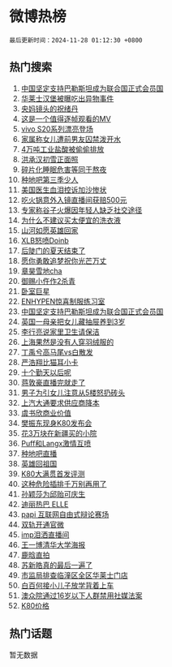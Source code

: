 # 微博热榜

`最后更新时间：2024-11-28 01:12:30 +0800`

## 热门搜索

1. [中国坚定支持巴勒斯坦成为联合国正式会员国](https://m.weibo.cn/search?containerid=100103type%3D1%26t%3D10%26q%3D%23%E4%B8%AD%E5%9B%BD%E5%9D%9A%E5%AE%9A%E6%94%AF%E6%8C%81%E5%B7%B4%E5%8B%92%E6%96%AF%E5%9D%A6%E6%88%90%E4%B8%BA%E8%81%94%E5%90%88%E5%9B%BD%E6%AD%A3%E5%BC%8F%E4%BC%9A%E5%91%98%E5%9B%BD%23&stream_entry_id=51&isnewpage=1&extparam=seat%3D1%26c_type%3D51%26pos%3D0%26cate%3D10103%26q%3D%2523%25E4%25B8%25AD%25E5%259B%25BD%25E5%259D%259A%25E5%25AE%259A%25E6%2594%25AF%25E6%258C%2581%25E5%25B7%25B4%25E5%258B%2592%25E6%2596%25AF%25E5%259D%25A6%25E6%2588%2590%25E4%25B8%25BA%25E8%2581%2594%25E5%2590%2588%25E5%259B%25BD%25E6%25AD%25A3%25E5%25BC%258F%25E4%25BC%259A%25E5%2591%2598%25E5%259B%25BD%2523%26dgr%3D0%26filter_type%3Drealtimehot%26stream_entry_id%3D51%26display_time%3D1732727548%26pre_seqid%3D17327275488910057074)
1. [华莱士汉堡被曝吃出异物事件](https://m.weibo.cn/search?containerid=100103type%3D1%26t%3D10%26q%3D%23%E5%8D%8E%E8%8E%B1%E5%A3%AB%E6%B1%89%E5%A0%A1%E8%A2%AB%E6%9B%9D%E5%90%83%E5%87%BA%E5%BC%82%E7%89%A9%E4%BA%8B%E4%BB%B6%23&stream_entry_id=31&isnewpage=1&extparam=seat%3D1%26band_rank%3D1%26q%3D%2523%25E5%258D%258E%25E8%258E%25B1%25E5%25A3%25AB%25E6%25B1%2589%25E5%25A0%25A1%25E8%25A2%25AB%25E6%259B%259D%25E5%2590%2583%25E5%2587%25BA%25E5%25BC%2582%25E7%2589%25A9%25E4%25BA%258B%25E4%25BB%25B6%2523%26dgr%3D0%26filter_type%3Drealtimehot%26c_type%3D31%26pos%3D0%26realpos%3D1%26stream_entry_id%3D31%26flag%3D2%26cate%3D5001%26lcate%3D5001%26display_time%3D1732727548%26pre_seqid%3D17327275488910057074)
1. [央妈镜头的祝绪丹](https://m.weibo.cn/search?containerid=100103type%3D1%26t%3D10%26q%3D%E5%A4%AE%E5%A6%88%E9%95%9C%E5%A4%B4%E7%9A%84%E7%A5%9D%E7%BB%AA%E4%B8%B9&stream_entry_id=31&isnewpage=1&extparam=seat%3D1%26band_rank%3D2%26q%3D%25E5%25A4%25AE%25E5%25A6%2588%25E9%2595%259C%25E5%25A4%25B4%25E7%259A%2584%25E7%25A5%259D%25E7%25BB%25AA%25E4%25B8%25B9%26dgr%3D0%26filter_type%3Drealtimehot%26c_type%3D31%26pos%3D1%26realpos%3D2%26stream_entry_id%3D31%26flag%3D2%26cate%3D5001%26lcate%3D5001%26display_time%3D1732727548%26pre_seqid%3D17327275488910057074)
1. [这是一个值得逐帧观看的MV](https://m.weibo.cn/search?containerid=100103type%3D1%26t%3D10%26q%3D%23%E8%BF%99%E6%98%AF%E4%B8%80%E4%B8%AA%E5%80%BC%E5%BE%97%E9%80%90%E5%B8%A7%E8%A7%82%E7%9C%8B%E7%9A%84MV%23&stream_entry_id=31&isnewpage=1&extparam=seat%3D1%26band_rank%3D3%26q%3D%2523%25E8%25BF%2599%25E6%2598%25AF%25E4%25B8%2580%25E4%25B8%25AA%25E5%2580%25BC%25E5%25BE%2597%25E9%2580%2590%25E5%25B8%25A7%25E8%25A7%2582%25E7%259C%258B%25E7%259A%2584MV%2523%26dgr%3D0%26filter_type%3Drealtimehot%26c_type%3D31%26pos%3D2%26realpos%3D3%26stream_entry_id%3D31%26flag%3D0%26cate%3D5001%26lcate%3D5001%26display_time%3D1732727548%26pre_seqid%3D17327275488910057074)
1. [vivo S20系列漂亮登场](https://m.weibo.cn/search?containerid=100103type%3D1%26t%3D10%26q%3Dvivo+S20%E7%B3%BB%E5%88%97%E6%BC%82%E4%BA%AE%E7%99%BB%E5%9C%BA&stream_entry_id=31&isnewpage=1&extparam=seat%3D1%26band_rank%3D4%26is_ad_pos%3D1%26q%3Dvivo%2520S20%25E7%25B3%25BB%25E5%2588%2597%25E6%25BC%2582%25E4%25BA%25AE%25E7%2599%25BB%25E5%259C%25BA%26dgr%3D0%26filter_type%3Drealtimehot%26adid%3D266546%26c_type%3D31%26pos%3D3%26cate%3D5001%26stream_entry_id%3D31%26lcate%3D5001%26display_time%3D1732727548%26pre_seqid%3D17327275488910057074)
1. [家属称女儿遭前男友囚禁泼开水](https://m.weibo.cn/search?containerid=100103type%3D1%26t%3D10%26q%3D%23%E5%AE%B6%E5%B1%9E%E7%A7%B0%E5%A5%B3%E5%84%BF%E9%81%AD%E5%89%8D%E7%94%B7%E5%8F%8B%E5%9B%9A%E7%A6%81%E6%B3%BC%E5%BC%80%E6%B0%B4%23&stream_entry_id=31&isnewpage=1&extparam=seat%3D1%26band_rank%3D4%26q%3D%2523%25E5%25AE%25B6%25E5%25B1%259E%25E7%25A7%25B0%25E5%25A5%25B3%25E5%2584%25BF%25E9%2581%25AD%25E5%2589%258D%25E7%2594%25B7%25E5%258F%258B%25E5%259B%259A%25E7%25A6%2581%25E6%25B3%25BC%25E5%25BC%2580%25E6%25B0%25B4%2523%26dgr%3D0%26filter_type%3Drealtimehot%26c_type%3D31%26pos%3D4%26realpos%3D4%26stream_entry_id%3D31%26flag%3D1%26cate%3D5001%26lcate%3D5001%26display_time%3D1732727548%26pre_seqid%3D17327275488910057074)
1. [4万吨工业盐酸被偷偷排放](https://m.weibo.cn/search?containerid=100103type%3D1%26t%3D10%26q%3D%234%E4%B8%87%E5%90%A8%E5%B7%A5%E4%B8%9A%E7%9B%90%E9%85%B8%E8%A2%AB%E5%81%B7%E5%81%B7%E6%8E%92%E6%94%BE%23&stream_entry_id=31&isnewpage=1&extparam=seat%3D1%26band_rank%3D5%26q%3D%25234%25E4%25B8%2587%25E5%2590%25A8%25E5%25B7%25A5%25E4%25B8%259A%25E7%259B%2590%25E9%2585%25B8%25E8%25A2%25AB%25E5%2581%25B7%25E5%2581%25B7%25E6%258E%2592%25E6%2594%25BE%2523%26dgr%3D0%26filter_type%3Drealtimehot%26c_type%3D31%26pos%3D5%26realpos%3D5%26stream_entry_id%3D31%26flag%3D0%26cate%3D5001%26lcate%3D5001%26display_time%3D1732727548%26pre_seqid%3D17327275488910057074)
1. [洪承汉初雪正面照](https://m.weibo.cn/search?containerid=100103type%3D1%26t%3D10%26q%3D%23%E6%B4%AA%E6%89%BF%E6%B1%89%E5%88%9D%E9%9B%AA%E6%AD%A3%E9%9D%A2%E7%85%A7%23&stream_entry_id=31&isnewpage=1&extparam=seat%3D1%26band_rank%3D6%26q%3D%2523%25E6%25B4%25AA%25E6%2589%25BF%25E6%25B1%2589%25E5%2588%259D%25E9%259B%25AA%25E6%25AD%25A3%25E9%259D%25A2%25E7%2585%25A7%2523%26dgr%3D0%26filter_type%3Drealtimehot%26c_type%3D31%26pos%3D6%26realpos%3D6%26stream_entry_id%3D31%26flag%3D1%26cate%3D5001%26lcate%3D5001%26display_time%3D1732727548%26pre_seqid%3D17327275488910057074)
1. [碎片化睡眠危害等同于熬夜](https://m.weibo.cn/search?containerid=100103type%3D1%26t%3D10%26q%3D%23%E7%A2%8E%E7%89%87%E5%8C%96%E7%9D%A1%E7%9C%A0%E5%8D%B1%E5%AE%B3%E7%AD%89%E5%90%8C%E4%BA%8E%E7%86%AC%E5%A4%9C%23&stream_entry_id=31&isnewpage=1&extparam=seat%3D1%26band_rank%3D7%26q%3D%2523%25E7%25A2%258E%25E7%2589%2587%25E5%258C%2596%25E7%259D%25A1%25E7%259C%25A0%25E5%258D%25B1%25E5%25AE%25B3%25E7%25AD%2589%25E5%2590%258C%25E4%25BA%258E%25E7%2586%25AC%25E5%25A4%259C%2523%26dgr%3D0%26filter_type%3Drealtimehot%26c_type%3D31%26pos%3D7%26realpos%3D7%26stream_entry_id%3D31%26flag%3D0%26cate%3D5001%26lcate%3D5001%26display_time%3D1732727548%26pre_seqid%3D17327275488910057074)
1. [种地吧第三季少人](https://m.weibo.cn/search?containerid=100103type%3D1%26t%3D10%26q%3D%E7%A7%8D%E5%9C%B0%E5%90%A7%E7%AC%AC%E4%B8%89%E5%AD%A3%E5%B0%91%E4%BA%BA&stream_entry_id=31&isnewpage=1&extparam=seat%3D1%26band_rank%3D8%26q%3D%25E7%25A7%258D%25E5%259C%25B0%25E5%2590%25A7%25E7%25AC%25AC%25E4%25B8%2589%25E5%25AD%25A3%25E5%25B0%2591%25E4%25BA%25BA%26dgr%3D0%26filter_type%3Drealtimehot%26c_type%3D31%26pos%3D8%26realpos%3D8%26stream_entry_id%3D31%26flag%3D0%26cate%3D5001%26lcate%3D5001%26display_time%3D1732727548%26pre_seqid%3D17327275488910057074)
1. [美国医生血泪控诉加沙惨状](https://m.weibo.cn/search?containerid=100103type%3D1%26t%3D10%26q%3D%23%E7%BE%8E%E5%9B%BD%E5%8C%BB%E7%94%9F%E8%A1%80%E6%B3%AA%E6%8E%A7%E8%AF%89%E5%8A%A0%E6%B2%99%E6%83%A8%E7%8A%B6%23&stream_entry_id=31&isnewpage=1&extparam=seat%3D1%26band_rank%3D9%26q%3D%2523%25E7%25BE%258E%25E5%259B%25BD%25E5%258C%25BB%25E7%2594%259F%25E8%25A1%2580%25E6%25B3%25AA%25E6%258E%25A7%25E8%25AF%2589%25E5%258A%25A0%25E6%25B2%2599%25E6%2583%25A8%25E7%258A%25B6%2523%26dgr%3D0%26filter_type%3Drealtimehot%26c_type%3D31%26pos%3D9%26realpos%3D9%26stream_entry_id%3D31%26flag%3D1%26cate%3D5001%26lcate%3D5001%26display_time%3D1732727548%26pre_seqid%3D17327275488910057074)
1. [吃火锅意外入镜直播间获赔500元](https://m.weibo.cn/search?containerid=100103type%3D1%26t%3D10%26q%3D%23%E5%90%83%E7%81%AB%E9%94%85%E6%84%8F%E5%A4%96%E5%85%A5%E9%95%9C%E7%9B%B4%E6%92%AD%E9%97%B4%E8%8E%B7%E8%B5%94500%E5%85%83%23&stream_entry_id=31&isnewpage=1&extparam=seat%3D1%26band_rank%3D10%26q%3D%2523%25E5%2590%2583%25E7%2581%25AB%25E9%2594%2585%25E6%2584%258F%25E5%25A4%2596%25E5%2585%25A5%25E9%2595%259C%25E7%259B%25B4%25E6%2592%25AD%25E9%2597%25B4%25E8%258E%25B7%25E8%25B5%2594500%25E5%2585%2583%2523%26dgr%3D0%26filter_type%3Drealtimehot%26c_type%3D31%26pos%3D10%26realpos%3D10%26stream_entry_id%3D31%26flag%3D0%26cate%3D5001%26lcate%3D5001%26display_time%3D1732727548%26pre_seqid%3D17327275488910057074)
1. [专家称谷子火爆因年轻人缺乏社交途径](https://m.weibo.cn/search?containerid=100103type%3D1%26t%3D10%26q%3D%23%E4%B8%93%E5%AE%B6%E7%A7%B0%E8%B0%B7%E5%AD%90%E7%81%AB%E7%88%86%E5%9B%A0%E5%B9%B4%E8%BD%BB%E4%BA%BA%E7%BC%BA%E4%B9%8F%E7%A4%BE%E4%BA%A4%E9%80%94%E5%BE%84%23&stream_entry_id=31&isnewpage=1&extparam=seat%3D1%26band_rank%3D11%26q%3D%2523%25E4%25B8%2593%25E5%25AE%25B6%25E7%25A7%25B0%25E8%25B0%25B7%25E5%25AD%2590%25E7%2581%25AB%25E7%2588%2586%25E5%259B%25A0%25E5%25B9%25B4%25E8%25BD%25BB%25E4%25BA%25BA%25E7%25BC%25BA%25E4%25B9%258F%25E7%25A4%25BE%25E4%25BA%25A4%25E9%2580%2594%25E5%25BE%2584%2523%26dgr%3D0%26filter_type%3Drealtimehot%26c_type%3D31%26pos%3D11%26realpos%3D11%26stream_entry_id%3D31%26flag%3D2%26cate%3D5001%26lcate%3D5001%26display_time%3D1732727548%26pre_seqid%3D17327275488910057074)
1. [为什么不建议买太便宜的洗衣液](https://m.weibo.cn/search?containerid=100103type%3D1%26t%3D10%26q%3D%E4%B8%BA%E4%BB%80%E4%B9%88%E4%B8%8D%E5%BB%BA%E8%AE%AE%E4%B9%B0%E5%A4%AA%E4%BE%BF%E5%AE%9C%E7%9A%84%E6%B4%97%E8%A1%A3%E6%B6%B2&stream_entry_id=31&isnewpage=1&extparam=seat%3D1%26band_rank%3D12%26q%3D%25E4%25B8%25BA%25E4%25BB%2580%25E4%25B9%2588%25E4%25B8%258D%25E5%25BB%25BA%25E8%25AE%25AE%25E4%25B9%25B0%25E5%25A4%25AA%25E4%25BE%25BF%25E5%25AE%259C%25E7%259A%2584%25E6%25B4%2597%25E8%25A1%25A3%25E6%25B6%25B2%26dgr%3D0%26filter_type%3Drealtimehot%26c_type%3D31%26pos%3D12%26realpos%3D12%26stream_entry_id%3D31%26flag%3D0%26cate%3D5001%26lcate%3D5001%26display_time%3D1732727548%26pre_seqid%3D17327275488910057074)
1. [山河如愿英雄回家](https://m.weibo.cn/search?containerid=100103type%3D1%26t%3D10%26q%3D%23%E5%B1%B1%E6%B2%B3%E5%A6%82%E6%84%BF%E8%8B%B1%E9%9B%84%E5%9B%9E%E5%AE%B6%23&stream_entry_id=31&isnewpage=1&extparam=seat%3D1%26band_rank%3D13%26q%3D%2523%25E5%25B1%25B1%25E6%25B2%25B3%25E5%25A6%2582%25E6%2584%25BF%25E8%258B%25B1%25E9%259B%2584%25E5%259B%259E%25E5%25AE%25B6%2523%26dgr%3D0%26filter_type%3Drealtimehot%26c_type%3D31%26pos%3D13%26realpos%3D13%26stream_entry_id%3D31%26flag%3D0%26cate%3D5001%26lcate%3D5001%26display_time%3D1732727548%26pre_seqid%3D17327275488910057074)
1. [XLB怒喷Doinb](https://m.weibo.cn/search?containerid=100103type%3D1%26t%3D10%26q%3D%23XLB%E6%80%92%E5%96%B7Doinb%23&stream_entry_id=31&isnewpage=1&extparam=seat%3D1%26band_rank%3D14%26q%3D%2523XLB%25E6%2580%2592%25E5%2596%25B7Doinb%2523%26dgr%3D0%26filter_type%3Drealtimehot%26c_type%3D31%26pos%3D14%26realpos%3D14%26stream_entry_id%3D31%26flag%3D0%26cate%3D5001%26lcate%3D5001%26display_time%3D1732727548%26pre_seqid%3D17327275488910057074)
1. [后陡门的夏天结束了](https://m.weibo.cn/search?containerid=100103type%3D1%26t%3D10%26q%3D%E5%90%8E%E9%99%A1%E9%97%A8%E7%9A%84%E5%A4%8F%E5%A4%A9%E7%BB%93%E6%9D%9F%E4%BA%86&stream_entry_id=31&isnewpage=1&extparam=seat%3D1%26band_rank%3D15%26q%3D%25E5%2590%258E%25E9%2599%25A1%25E9%2597%25A8%25E7%259A%2584%25E5%25A4%258F%25E5%25A4%25A9%25E7%25BB%2593%25E6%259D%259F%25E4%25BA%2586%26dgr%3D0%26filter_type%3Drealtimehot%26c_type%3D31%26pos%3D15%26realpos%3D15%26stream_entry_id%3D31%26flag%3D0%26cate%3D5001%26lcate%3D5001%26display_time%3D1732727548%26pre_seqid%3D17327275488910057074)
1. [愿你勇敢追梦祝你光芒万丈](https://m.weibo.cn/search?containerid=100103type%3D1%26t%3D10%26q%3D%23%E6%84%BF%E4%BD%A0%E5%8B%87%E6%95%A2%E8%BF%BD%E6%A2%A6%E7%A5%9D%E4%BD%A0%E5%85%89%E8%8A%92%E4%B8%87%E4%B8%88%23&stream_entry_id=31&isnewpage=1&extparam=seat%3D1%26band_rank%3D16%26q%3D%2523%25E6%2584%25BF%25E4%25BD%25A0%25E5%258B%2587%25E6%2595%25A2%25E8%25BF%25BD%25E6%25A2%25A6%25E7%25A5%259D%25E4%25BD%25A0%25E5%2585%2589%25E8%258A%2592%25E4%25B8%2587%25E4%25B8%2588%2523%26dgr%3D0%26filter_type%3Drealtimehot%26c_type%3D31%26pos%3D16%26realpos%3D16%26stream_entry_id%3D31%26flag%3D32768%26cate%3D5001%26lcate%3D5001%26display_time%3D1732727548%26pre_seqid%3D17327275488910057074)
1. [章昊雪地cha](https://m.weibo.cn/search?containerid=100103type%3D1%26t%3D10%26q%3D%23%E7%AB%A0%E6%98%8A%E9%9B%AA%E5%9C%B0cha%23&stream_entry_id=31&isnewpage=1&extparam=seat%3D1%26band_rank%3D17%26q%3D%2523%25E7%25AB%25A0%25E6%2598%258A%25E9%259B%25AA%25E5%259C%25B0cha%2523%26dgr%3D0%26filter_type%3Drealtimehot%26c_type%3D31%26pos%3D17%26realpos%3D17%26stream_entry_id%3D31%26flag%3D0%26cate%3D5001%26lcate%3D5001%26display_time%3D1732727548%26pre_seqid%3D17327275488910057074)
1. [御赐小仵作2杀青](https://m.weibo.cn/search?containerid=100103type%3D1%26t%3D10%26q%3D%E5%BE%A1%E8%B5%90%E5%B0%8F%E4%BB%B5%E4%BD%9C2%E6%9D%80%E9%9D%92&stream_entry_id=31&isnewpage=1&extparam=seat%3D1%26band_rank%3D18%26q%3D%25E5%25BE%25A1%25E8%25B5%2590%25E5%25B0%258F%25E4%25BB%25B5%25E4%25BD%259C2%25E6%259D%2580%25E9%259D%2592%26dgr%3D0%26filter_type%3Drealtimehot%26c_type%3D31%26pos%3D18%26realpos%3D18%26stream_entry_id%3D31%26flag%3D0%26cate%3D5001%26lcate%3D5001%26display_time%3D1732727548%26pre_seqid%3D17327275488910057074)
1. [卧室巨星](https://m.weibo.cn/search?containerid=100103type%3D1%26t%3D10%26q%3D%23%E5%8D%A7%E5%AE%A4%E5%B7%A8%E6%98%9F%23&stream_entry_id=31&isnewpage=1&extparam=seat%3D1%26band_rank%3D19%26q%3D%2523%25E5%258D%25A7%25E5%25AE%25A4%25E5%25B7%25A8%25E6%2598%259F%2523%26dgr%3D0%26filter_type%3Drealtimehot%26c_type%3D31%26pos%3D19%26realpos%3D19%26stream_entry_id%3D31%26flag%3D1%26cate%3D5001%26lcate%3D5001%26display_time%3D1732727548%26pre_seqid%3D17327275488910057074)
1. [ENHYPEN惊喜制服练习室](https://m.weibo.cn/search?containerid=100103type%3D1%26t%3D10%26q%3DENHYPEN%E6%83%8A%E5%96%9C%E5%88%B6%E6%9C%8D%E7%BB%83%E4%B9%A0%E5%AE%A4&stream_entry_id=31&isnewpage=1&extparam=seat%3D1%26band_rank%3D20%26q%3DENHYPEN%25E6%2583%258A%25E5%2596%259C%25E5%2588%25B6%25E6%259C%258D%25E7%25BB%2583%25E4%25B9%25A0%25E5%25AE%25A4%26dgr%3D0%26filter_type%3Drealtimehot%26c_type%3D31%26pos%3D20%26realpos%3D20%26stream_entry_id%3D31%26flag%3D1%26cate%3D5001%26lcate%3D5001%26display_time%3D1732727548%26pre_seqid%3D17327275488910057074)
1. [中国坚定支持巴勒斯坦成为联合国正式会员国](https://m.weibo.cn/search?containerid=100103type%3D1%26t%3D10%26q%3D%23%E4%B8%AD%E5%9B%BD%E5%9D%9A%E5%AE%9A%E6%94%AF%E6%8C%81%E5%B7%B4%E5%8B%92%E6%96%AF%E5%9D%A6%E6%88%90%E4%B8%BA%E8%81%94%E5%90%88%E5%9B%BD%E6%AD%A3%E5%BC%8F%E4%BC%9A%E5%91%98%E5%9B%BD%23&stream_entry_id=31&isnewpage=1&extparam=seat%3D1%26band_rank%3D21%26q%3D%2523%25E4%25B8%25AD%25E5%259B%25BD%25E5%259D%259A%25E5%25AE%259A%25E6%2594%25AF%25E6%258C%2581%25E5%25B7%25B4%25E5%258B%2592%25E6%2596%25AF%25E5%259D%25A6%25E6%2588%2590%25E4%25B8%25BA%25E8%2581%2594%25E5%2590%2588%25E5%259B%25BD%25E6%25AD%25A3%25E5%25BC%258F%25E4%25BC%259A%25E5%2591%2598%25E5%259B%25BD%2523%26dgr%3D0%26filter_type%3Drealtimehot%26c_type%3D31%26pos%3D21%26realpos%3D21%26stream_entry_id%3D31%26flag%3D1%26cate%3D5001%26lcate%3D5001%26display_time%3D1732727548%26pre_seqid%3D17327275488910057074)
1. [英国一母亲把女儿藏抽屉养到3岁](https://m.weibo.cn/search?containerid=100103type%3D1%26t%3D10%26q%3D%23%E8%8B%B1%E5%9B%BD%E4%B8%80%E6%AF%8D%E4%BA%B2%E6%8A%8A%E5%A5%B3%E5%84%BF%E8%97%8F%E6%8A%BD%E5%B1%89%E5%85%BB%E5%88%B03%E5%B2%81%23&stream_entry_id=31&isnewpage=1&extparam=seat%3D1%26band_rank%3D22%26q%3D%2523%25E8%258B%25B1%25E5%259B%25BD%25E4%25B8%2580%25E6%25AF%258D%25E4%25BA%25B2%25E6%258A%258A%25E5%25A5%25B3%25E5%2584%25BF%25E8%2597%258F%25E6%258A%25BD%25E5%25B1%2589%25E5%2585%25BB%25E5%2588%25B03%25E5%25B2%2581%2523%26dgr%3D0%26filter_type%3Drealtimehot%26c_type%3D31%26pos%3D22%26realpos%3D22%26stream_entry_id%3D31%26flag%3D0%26cate%3D5001%26lcate%3D5001%26display_time%3D1732727548%26pre_seqid%3D17327275488910057074)
1. [李行亮说家里卫生请保洁](https://m.weibo.cn/search?containerid=100103type%3D1%26t%3D10%26q%3D%23%E6%9D%8E%E8%A1%8C%E4%BA%AE%E8%AF%B4%E5%AE%B6%E9%87%8C%E5%8D%AB%E7%94%9F%E8%AF%B7%E4%BF%9D%E6%B4%81%23&stream_entry_id=31&isnewpage=1&extparam=seat%3D1%26band_rank%3D23%26q%3D%2523%25E6%259D%258E%25E8%25A1%258C%25E4%25BA%25AE%25E8%25AF%25B4%25E5%25AE%25B6%25E9%2587%258C%25E5%258D%25AB%25E7%2594%259F%25E8%25AF%25B7%25E4%25BF%259D%25E6%25B4%2581%2523%26dgr%3D0%26filter_type%3Drealtimehot%26c_type%3D31%26pos%3D23%26realpos%3D23%26stream_entry_id%3D31%26flag%3D2%26cate%3D5001%26lcate%3D5001%26display_time%3D1732727548%26pre_seqid%3D17327275488910057074)
1. [上海果然是没有人穿羽绒服的](https://m.weibo.cn/search?containerid=100103type%3D1%26t%3D10%26q%3D%23%E4%B8%8A%E6%B5%B7%E6%9E%9C%E7%84%B6%E6%98%AF%E6%B2%A1%E6%9C%89%E4%BA%BA%E7%A9%BF%E7%BE%BD%E7%BB%92%E6%9C%8D%E7%9A%84%23&stream_entry_id=31&isnewpage=1&extparam=seat%3D1%26band_rank%3D24%26q%3D%2523%25E4%25B8%258A%25E6%25B5%25B7%25E6%259E%259C%25E7%2584%25B6%25E6%2598%25AF%25E6%25B2%25A1%25E6%259C%2589%25E4%25BA%25BA%25E7%25A9%25BF%25E7%25BE%25BD%25E7%25BB%2592%25E6%259C%258D%25E7%259A%2584%2523%26dgr%3D0%26filter_type%3Drealtimehot%26c_type%3D31%26pos%3D24%26realpos%3D24%26stream_entry_id%3D31%26flag%3D0%26cate%3D5001%26lcate%3D5001%26display_time%3D1732727548%26pre_seqid%3D17327275488910057074)
1. [丁禹兮高马尾vs白散发](https://m.weibo.cn/search?containerid=100103type%3D1%26t%3D10%26q%3D%23%E4%B8%81%E7%A6%B9%E5%85%AE%E9%AB%98%E9%A9%AC%E5%B0%BEvs%E7%99%BD%E6%95%A3%E5%8F%91%23&stream_entry_id=31&isnewpage=1&extparam=seat%3D1%26band_rank%3D25%26q%3D%2523%25E4%25B8%2581%25E7%25A6%25B9%25E5%2585%25AE%25E9%25AB%2598%25E9%25A9%25AC%25E5%25B0%25BEvs%25E7%2599%25BD%25E6%2595%25A3%25E5%258F%2591%2523%26dgr%3D0%26filter_type%3Drealtimehot%26c_type%3D31%26pos%3D25%26realpos%3D25%26stream_entry_id%3D31%26flag%3D0%26cate%3D5001%26lcate%3D5001%26display_time%3D1732727548%26pre_seqid%3D17327275488910057074)
1. [严浩翔比猫耳小卡](https://m.weibo.cn/search?containerid=100103type%3D1%26t%3D10%26q%3D%23%E4%B8%A5%E6%B5%A9%E7%BF%94%E6%AF%94%E7%8C%AB%E8%80%B3%E5%B0%8F%E5%8D%A1%23&stream_entry_id=31&isnewpage=1&extparam=seat%3D1%26band_rank%3D26%26q%3D%2523%25E4%25B8%25A5%25E6%25B5%25A9%25E7%25BF%2594%25E6%25AF%2594%25E7%258C%25AB%25E8%2580%25B3%25E5%25B0%258F%25E5%258D%25A1%2523%26dgr%3D0%26filter_type%3Drealtimehot%26c_type%3D31%26pos%3D26%26realpos%3D26%26stream_entry_id%3D31%26flag%3D0%26cate%3D5001%26lcate%3D5001%26display_time%3D1732727548%26pre_seqid%3D17327275488910057074)
1. [十个勤天以后呢](https://m.weibo.cn/search?containerid=100103type%3D1%26t%3D10%26q%3D%23%E5%8D%81%E4%B8%AA%E5%8B%A4%E5%A4%A9%E4%BB%A5%E5%90%8E%E5%91%A2%23&stream_entry_id=31&isnewpage=1&extparam=seat%3D1%26band_rank%3D27%26q%3D%2523%25E5%258D%2581%25E4%25B8%25AA%25E5%258B%25A4%25E5%25A4%25A9%25E4%25BB%25A5%25E5%2590%258E%25E5%2591%25A2%2523%26dgr%3D0%26filter_type%3Drealtimehot%26c_type%3D31%26pos%3D27%26realpos%3D27%26stream_entry_id%3D31%26flag%3D0%26cate%3D5001%26lcate%3D5001%26display_time%3D1732727548%26pre_seqid%3D17327275488910057074)
1. [蒋敦豪直播完就走了](https://m.weibo.cn/search?containerid=100103type%3D1%26t%3D10%26q%3D%23%E8%92%8B%E6%95%A6%E8%B1%AA%E7%9B%B4%E6%92%AD%E5%AE%8C%E5%B0%B1%E8%B5%B0%E4%BA%86%23&stream_entry_id=31&isnewpage=1&extparam=seat%3D1%26band_rank%3D28%26q%3D%2523%25E8%2592%258B%25E6%2595%25A6%25E8%25B1%25AA%25E7%259B%25B4%25E6%2592%25AD%25E5%25AE%258C%25E5%25B0%25B1%25E8%25B5%25B0%25E4%25BA%2586%2523%26dgr%3D0%26filter_type%3Drealtimehot%26c_type%3D31%26pos%3D28%26realpos%3D28%26stream_entry_id%3D31%26flag%3D0%26cate%3D5001%26lcate%3D5001%26display_time%3D1732727548%26pre_seqid%3D17327275488910057074)
1. [男子为引女儿注意从5楼怒扔砖头](https://m.weibo.cn/search?containerid=100103type%3D1%26t%3D10%26q%3D%23%E7%94%B7%E5%AD%90%E4%B8%BA%E5%BC%95%E5%A5%B3%E5%84%BF%E6%B3%A8%E6%84%8F%E4%BB%8E5%E6%A5%BC%E6%80%92%E6%89%94%E7%A0%96%E5%A4%B4%23&stream_entry_id=31&isnewpage=1&extparam=seat%3D1%26band_rank%3D29%26q%3D%2523%25E7%2594%25B7%25E5%25AD%2590%25E4%25B8%25BA%25E5%25BC%2595%25E5%25A5%25B3%25E5%2584%25BF%25E6%25B3%25A8%25E6%2584%258F%25E4%25BB%258E5%25E6%25A5%25BC%25E6%2580%2592%25E6%2589%2594%25E7%25A0%2596%25E5%25A4%25B4%2523%26dgr%3D0%26filter_type%3Drealtimehot%26c_type%3D31%26pos%3D29%26realpos%3D29%26stream_entry_id%3D31%26flag%3D0%26cate%3D5001%26lcate%3D5001%26display_time%3D1732727548%26pre_seqid%3D17327275488910057074)
1. [上汽大通要求供应商降本](https://m.weibo.cn/search?containerid=100103type%3D1%26t%3D10%26q%3D%23%E4%B8%8A%E6%B1%BD%E5%A4%A7%E9%80%9A%E8%A6%81%E6%B1%82%E4%BE%9B%E5%BA%94%E5%95%86%E9%99%8D%E6%9C%AC%23&stream_entry_id=31&isnewpage=1&extparam=seat%3D1%26band_rank%3D30%26q%3D%2523%25E4%25B8%258A%25E6%25B1%25BD%25E5%25A4%25A7%25E9%2580%259A%25E8%25A6%2581%25E6%25B1%2582%25E4%25BE%259B%25E5%25BA%2594%25E5%2595%2586%25E9%2599%258D%25E6%259C%25AC%2523%26dgr%3D0%26filter_type%3Drealtimehot%26c_type%3D31%26pos%3D30%26realpos%3D30%26stream_entry_id%3D31%26flag%3D1%26cate%3D5001%26lcate%3D5001%26display_time%3D1732727548%26pre_seqid%3D17327275488910057074)
1. [虞书欣商业价值](https://m.weibo.cn/search?containerid=100103type%3D1%26t%3D10%26q%3D%23%E8%99%9E%E4%B9%A6%E6%AC%A3%E5%95%86%E4%B8%9A%E4%BB%B7%E5%80%BC%23&stream_entry_id=31&isnewpage=1&extparam=seat%3D1%26band_rank%3D31%26q%3D%2523%25E8%2599%259E%25E4%25B9%25A6%25E6%25AC%25A3%25E5%2595%2586%25E4%25B8%259A%25E4%25BB%25B7%25E5%2580%25BC%2523%26dgr%3D0%26filter_type%3Drealtimehot%26c_type%3D31%26pos%3D31%26realpos%3D31%26stream_entry_id%3D31%26flag%3D1%26cate%3D5001%26lcate%3D5001%26display_time%3D1732727548%26pre_seqid%3D17327275488910057074)
1. [樊振东现身K80发布会](https://m.weibo.cn/search?containerid=100103type%3D1%26t%3D10%26q%3D%23%E6%A8%8A%E6%8C%AF%E4%B8%9C%E7%8E%B0%E8%BA%ABK80%E5%8F%91%E5%B8%83%E4%BC%9A%23&stream_entry_id=31&isnewpage=1&extparam=seat%3D1%26band_rank%3D32%26q%3D%2523%25E6%25A8%258A%25E6%258C%25AF%25E4%25B8%259C%25E7%258E%25B0%25E8%25BA%25ABK80%25E5%258F%2591%25E5%25B8%2583%25E4%25BC%259A%2523%26dgr%3D0%26filter_type%3Drealtimehot%26c_type%3D31%26pos%3D32%26realpos%3D32%26stream_entry_id%3D31%26flag%3D0%26cate%3D5001%26lcate%3D5001%26display_time%3D1732727548%26pre_seqid%3D17327275488910057074)
1. [花3万块在新疆买的小院](https://m.weibo.cn/search?containerid=100103type%3D1%26t%3D10%26q%3D%E8%8A%B13%E4%B8%87%E5%9D%97%E5%9C%A8%E6%96%B0%E7%96%86%E4%B9%B0%E7%9A%84%E5%B0%8F%E9%99%A2&stream_entry_id=31&isnewpage=1&extparam=seat%3D1%26band_rank%3D33%26q%3D%25E8%258A%25B13%25E4%25B8%2587%25E5%259D%2597%25E5%259C%25A8%25E6%2596%25B0%25E7%2596%2586%25E4%25B9%25B0%25E7%259A%2584%25E5%25B0%258F%25E9%2599%25A2%26dgr%3D0%26filter_type%3Drealtimehot%26c_type%3D31%26pos%3D33%26realpos%3D33%26stream_entry_id%3D31%26flag%3D0%26cate%3D5001%26lcate%3D5001%26display_time%3D1732727548%26pre_seqid%3D17327275488910057074)
1. [Puff和Langx激情互喷](https://m.weibo.cn/search?containerid=100103type%3D1%26t%3D10%26q%3D%23Puff%E5%92%8CLangx%E6%BF%80%E6%83%85%E4%BA%92%E5%96%B7%23&stream_entry_id=31&isnewpage=1&extparam=seat%3D1%26band_rank%3D34%26q%3D%2523Puff%25E5%2592%258CLangx%25E6%25BF%2580%25E6%2583%2585%25E4%25BA%2592%25E5%2596%25B7%2523%26dgr%3D0%26filter_type%3Drealtimehot%26c_type%3D31%26pos%3D34%26realpos%3D34%26stream_entry_id%3D31%26flag%3D0%26cate%3D5001%26lcate%3D5001%26display_time%3D1732727548%26pre_seqid%3D17327275488910057074)
1. [种地吧直播](https://m.weibo.cn/search?containerid=100103type%3D1%26t%3D10%26q%3D%E7%A7%8D%E5%9C%B0%E5%90%A7%E7%9B%B4%E6%92%AD&stream_entry_id=31&isnewpage=1&extparam=seat%3D1%26band_rank%3D35%26q%3D%25E7%25A7%258D%25E5%259C%25B0%25E5%2590%25A7%25E7%259B%25B4%25E6%2592%25AD%26dgr%3D0%26filter_type%3Drealtimehot%26c_type%3D31%26pos%3D35%26realpos%3D35%26stream_entry_id%3D31%26flag%3D0%26cate%3D5001%26lcate%3D5001%26display_time%3D1732727548%26pre_seqid%3D17327275488910057074)
1. [英雄回祖国](https://m.weibo.cn/search?containerid=100103type%3D1%26t%3D10%26q%3D%23%E8%8B%B1%E9%9B%84%E5%9B%9E%E7%A5%96%E5%9B%BD%23&stream_entry_id=31&isnewpage=1&extparam=seat%3D1%26band_rank%3D36%26q%3D%2523%25E8%258B%25B1%25E9%259B%2584%25E5%259B%259E%25E7%25A5%2596%25E5%259B%25BD%2523%26dgr%3D0%26filter_type%3Drealtimehot%26c_type%3D31%26pos%3D36%26realpos%3D36%26stream_entry_id%3D31%26flag%3D0%26cate%3D5001%26lcate%3D5001%26display_time%3D1732727548%26pre_seqid%3D17327275488910057074)
1. [K80大满贯首发评测](https://m.weibo.cn/search?containerid=100103type%3D1%26t%3D10%26q%3D%23K80%E5%A4%A7%E6%BB%A1%E8%B4%AF%E9%A6%96%E5%8F%91%E8%AF%84%E6%B5%8B%23&stream_entry_id=31&isnewpage=1&extparam=seat%3D1%26band_rank%3D37%26q%3D%2523K80%25E5%25A4%25A7%25E6%25BB%25A1%25E8%25B4%25AF%25E9%25A6%2596%25E5%258F%2591%25E8%25AF%2584%25E6%25B5%258B%2523%26dgr%3D0%26filter_type%3Drealtimehot%26c_type%3D31%26pos%3D37%26realpos%3D37%26stream_entry_id%3D31%26flag%3D0%26cate%3D5001%26lcate%3D5001%26display_time%3D1732727548%26pre_seqid%3D17327275488910057074)
1. [这种危险插排千万别再用了](https://m.weibo.cn/search?containerid=100103type%3D1%26t%3D10%26q%3D%E8%BF%99%E7%A7%8D%E5%8D%B1%E9%99%A9%E6%8F%92%E6%8E%92%E5%8D%83%E4%B8%87%E5%88%AB%E5%86%8D%E7%94%A8%E4%BA%86&stream_entry_id=31&isnewpage=1&extparam=seat%3D1%26band_rank%3D38%26q%3D%25E8%25BF%2599%25E7%25A7%258D%25E5%258D%25B1%25E9%2599%25A9%25E6%258F%2592%25E6%258E%2592%25E5%258D%2583%25E4%25B8%2587%25E5%2588%25AB%25E5%2586%258D%25E7%2594%25A8%25E4%25BA%2586%26dgr%3D0%26filter_type%3Drealtimehot%26c_type%3D31%26pos%3D38%26realpos%3D38%26stream_entry_id%3D31%26flag%3D0%26cate%3D5001%26lcate%3D5001%26display_time%3D1732727548%26pre_seqid%3D17327275488910057074)
1. [孙颖莎为邱贻可庆生](https://m.weibo.cn/search?containerid=100103type%3D1%26t%3D10%26q%3D%23%E5%AD%99%E9%A2%96%E8%8E%8E%E4%B8%BA%E9%82%B1%E8%B4%BB%E5%8F%AF%E5%BA%86%E7%94%9F%23&stream_entry_id=31&isnewpage=1&extparam=seat%3D1%26band_rank%3D39%26q%3D%2523%25E5%25AD%2599%25E9%25A2%2596%25E8%258E%258E%25E4%25B8%25BA%25E9%2582%25B1%25E8%25B4%25BB%25E5%258F%25AF%25E5%25BA%2586%25E7%2594%259F%2523%26dgr%3D0%26filter_type%3Drealtimehot%26c_type%3D31%26pos%3D39%26realpos%3D39%26stream_entry_id%3D31%26flag%3D0%26cate%3D5001%26lcate%3D5001%26display_time%3D1732727548%26pre_seqid%3D17327275488910057074)
1. [迪丽热巴 ELLE](https://m.weibo.cn/search?containerid=100103type%3D1%26t%3D10%26q%3D%E8%BF%AA%E4%B8%BD%E7%83%AD%E5%B7%B4+ELLE&stream_entry_id=31&isnewpage=1&extparam=seat%3D1%26band_rank%3D40%26q%3D%25E8%25BF%25AA%25E4%25B8%25BD%25E7%2583%25AD%25E5%25B7%25B4%2520ELLE%26dgr%3D0%26filter_type%3Drealtimehot%26c_type%3D31%26pos%3D40%26realpos%3D40%26stream_entry_id%3D31%26flag%3D0%26cate%3D5001%26lcate%3D5001%26display_time%3D1732727548%26pre_seqid%3D17327275488910057074)
1. [papi 互联网自由式辩论赛场](https://m.weibo.cn/search?containerid=100103type%3D1%26t%3D10%26q%3Dpapi+%E4%BA%92%E8%81%94%E7%BD%91%E8%87%AA%E7%94%B1%E5%BC%8F%E8%BE%A9%E8%AE%BA%E8%B5%9B%E5%9C%BA&stream_entry_id=31&isnewpage=1&extparam=seat%3D1%26band_rank%3D41%26q%3Dpapi%2520%25E4%25BA%2592%25E8%2581%2594%25E7%25BD%2591%25E8%2587%25AA%25E7%2594%25B1%25E5%25BC%258F%25E8%25BE%25A9%25E8%25AE%25BA%25E8%25B5%259B%25E5%259C%25BA%26dgr%3D0%26filter_type%3Drealtimehot%26c_type%3D31%26pos%3D41%26realpos%3D41%26stream_entry_id%3D31%26flag%3D1%26cate%3D5001%26lcate%3D5001%26display_time%3D1732727548%26pre_seqid%3D17327275488910057074)
1. [双轨开通官微](https://m.weibo.cn/search?containerid=100103type%3D1%26t%3D10%26q%3D%E5%8F%8C%E8%BD%A8%E5%BC%80%E9%80%9A%E5%AE%98%E5%BE%AE&stream_entry_id=31&isnewpage=1&extparam=seat%3D1%26band_rank%3D42%26q%3D%25E5%258F%258C%25E8%25BD%25A8%25E5%25BC%2580%25E9%2580%259A%25E5%25AE%2598%25E5%25BE%25AE%26dgr%3D0%26filter_type%3Drealtimehot%26c_type%3D31%26pos%3D42%26realpos%3D42%26stream_entry_id%3D31%26flag%3D0%26cate%3D5001%26lcate%3D5001%26display_time%3D1732727548%26pre_seqid%3D17327275488910057074)
1. [imp泪洒直播间](https://m.weibo.cn/search?containerid=100103type%3D1%26t%3D10%26q%3D%23imp%E6%B3%AA%E6%B4%92%E7%9B%B4%E6%92%AD%E9%97%B4%23&stream_entry_id=31&isnewpage=1&extparam=seat%3D1%26band_rank%3D43%26q%3D%2523imp%25E6%25B3%25AA%25E6%25B4%2592%25E7%259B%25B4%25E6%2592%25AD%25E9%2597%25B4%2523%26dgr%3D0%26filter_type%3Drealtimehot%26c_type%3D31%26pos%3D43%26realpos%3D43%26stream_entry_id%3D31%26flag%3D0%26cate%3D5001%26lcate%3D5001%26display_time%3D1732727548%26pre_seqid%3D17327275488910057074)
1. [王一博清华大学海报](https://m.weibo.cn/search?containerid=100103type%3D1%26t%3D10%26q%3D%23%E7%8E%8B%E4%B8%80%E5%8D%9A%E6%B8%85%E5%8D%8E%E5%A4%A7%E5%AD%A6%E6%B5%B7%E6%8A%A5%23&stream_entry_id=31&isnewpage=1&extparam=seat%3D1%26band_rank%3D44%26q%3D%2523%25E7%258E%258B%25E4%25B8%2580%25E5%258D%259A%25E6%25B8%2585%25E5%258D%258E%25E5%25A4%25A7%25E5%25AD%25A6%25E6%25B5%25B7%25E6%258A%25A5%2523%26dgr%3D0%26filter_type%3Drealtimehot%26c_type%3D31%26pos%3D44%26realpos%3D44%26stream_entry_id%3D31%26flag%3D0%26cate%3D5001%26lcate%3D5001%26display_time%3D1732727548%26pre_seqid%3D17327275488910057074)
1. [鹿晗直拍](https://m.weibo.cn/search?containerid=100103type%3D1%26t%3D10%26q%3D%E9%B9%BF%E6%99%97%E7%9B%B4%E6%8B%8D&stream_entry_id=31&isnewpage=1&extparam=seat%3D1%26band_rank%3D45%26q%3D%25E9%25B9%25BF%25E6%2599%2597%25E7%259B%25B4%25E6%258B%258D%26dgr%3D0%26filter_type%3Drealtimehot%26c_type%3D31%26pos%3D45%26realpos%3D45%26stream_entry_id%3D31%26flag%3D0%26cate%3D5001%26lcate%3D5001%26display_time%3D1732727548%26pre_seqid%3D17327275488910057074)
1. [苏新皓真的最后一遍了](https://m.weibo.cn/search?containerid=100103type%3D1%26t%3D10%26q%3D%23%E8%8B%8F%E6%96%B0%E7%9A%93%E7%9C%9F%E7%9A%84%E6%9C%80%E5%90%8E%E4%B8%80%E9%81%8D%E4%BA%86%23&stream_entry_id=31&isnewpage=1&extparam=seat%3D1%26band_rank%3D46%26q%3D%2523%25E8%258B%258F%25E6%2596%25B0%25E7%259A%2593%25E7%259C%259F%25E7%259A%2584%25E6%259C%2580%25E5%2590%258E%25E4%25B8%2580%25E9%2581%258D%25E4%25BA%2586%2523%26dgr%3D0%26filter_type%3Drealtimehot%26c_type%3D31%26pos%3D46%26realpos%3D46%26stream_entry_id%3D31%26flag%3D0%26cate%3D5001%26lcate%3D5001%26display_time%3D1732727548%26pre_seqid%3D17327275488910057074)
1. [市监局排查临潼区全区华莱士门店](https://m.weibo.cn/search?containerid=100103type%3D1%26t%3D10%26q%3D%23%E5%B8%82%E7%9B%91%E5%B1%80%E6%8E%92%E6%9F%A5%E4%B8%B4%E6%BD%BC%E5%8C%BA%E5%85%A8%E5%8C%BA%E5%8D%8E%E8%8E%B1%E5%A3%AB%E9%97%A8%E5%BA%97%23&stream_entry_id=31&isnewpage=1&extparam=seat%3D1%26band_rank%3D47%26q%3D%2523%25E5%25B8%2582%25E7%259B%2591%25E5%25B1%2580%25E6%258E%2592%25E6%259F%25A5%25E4%25B8%25B4%25E6%25BD%25BC%25E5%258C%25BA%25E5%2585%25A8%25E5%258C%25BA%25E5%258D%258E%25E8%258E%25B1%25E5%25A3%25AB%25E9%2597%25A8%25E5%25BA%2597%2523%26dgr%3D0%26filter_type%3Drealtimehot%26c_type%3D31%26pos%3D47%26realpos%3D47%26stream_entry_id%3D31%26flag%3D1%26cate%3D5001%26lcate%3D5001%26display_time%3D1732727548%26pre_seqid%3D17327275488910057074)
1. [白百何接小儿子放学背着上车](https://m.weibo.cn/search?containerid=100103type%3D1%26t%3D10%26q%3D%23%E7%99%BD%E7%99%BE%E4%BD%95%E6%8E%A5%E5%B0%8F%E5%84%BF%E5%AD%90%E6%94%BE%E5%AD%A6%E8%83%8C%E7%9D%80%E4%B8%8A%E8%BD%A6%23&stream_entry_id=31&isnewpage=1&extparam=seat%3D1%26band_rank%3D48%26q%3D%2523%25E7%2599%25BD%25E7%2599%25BE%25E4%25BD%2595%25E6%258E%25A5%25E5%25B0%258F%25E5%2584%25BF%25E5%25AD%2590%25E6%2594%25BE%25E5%25AD%25A6%25E8%2583%258C%25E7%259D%2580%25E4%25B8%258A%25E8%25BD%25A6%2523%26dgr%3D0%26filter_type%3Drealtimehot%26c_type%3D31%26pos%3D48%26realpos%3D48%26stream_entry_id%3D31%26flag%3D0%26cate%3D5001%26lcate%3D5001%26display_time%3D1732727548%26pre_seqid%3D17327275488910057074)
1. [澳众院通过16岁以下人群禁用社媒法案](https://m.weibo.cn/search?containerid=100103type%3D1%26t%3D10%26q%3D%23%E6%BE%B3%E4%BC%97%E9%99%A2%E9%80%9A%E8%BF%8716%E5%B2%81%E4%BB%A5%E4%B8%8B%E4%BA%BA%E7%BE%A4%E7%A6%81%E7%94%A8%E7%A4%BE%E5%AA%92%E6%B3%95%E6%A1%88%23&stream_entry_id=31&isnewpage=1&extparam=seat%3D1%26band_rank%3D49%26q%3D%2523%25E6%25BE%25B3%25E4%25BC%2597%25E9%2599%25A2%25E9%2580%259A%25E8%25BF%258716%25E5%25B2%2581%25E4%25BB%25A5%25E4%25B8%258B%25E4%25BA%25BA%25E7%25BE%25A4%25E7%25A6%2581%25E7%2594%25A8%25E7%25A4%25BE%25E5%25AA%2592%25E6%25B3%2595%25E6%25A1%2588%2523%26dgr%3D0%26filter_type%3Drealtimehot%26c_type%3D31%26pos%3D49%26realpos%3D49%26stream_entry_id%3D31%26flag%3D1%26cate%3D5001%26lcate%3D5001%26display_time%3D1732727548%26pre_seqid%3D17327275488910057074)
1. [K80价格](https://m.weibo.cn/search?containerid=100103type%3D1%26t%3D10%26q%3DK80%E4%BB%B7%E6%A0%BC&stream_entry_id=31&isnewpage=1&extparam=seat%3D1%26band_rank%3D50%26q%3DK80%25E4%25BB%25B7%25E6%25A0%25BC%26dgr%3D0%26filter_type%3Drealtimehot%26c_type%3D31%26pos%3D50%26realpos%3D50%26stream_entry_id%3D31%26flag%3D0%26cate%3D5001%26lcate%3D5001%26display_time%3D1732727548%26pre_seqid%3D17327275488910057074)

## 热门话题

暂无数据

